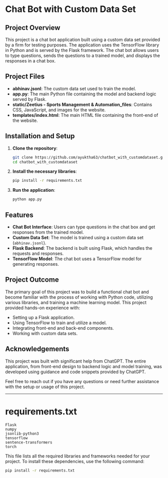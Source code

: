 
# Chat Bot with Custom Data Set

## Project Overview
This project is a chat bot application built using a custom data set provided by a firm for testing purposes. The application uses the TensorFlow library in Python and is served by the Flask framework. The chat bot allows users to type questions, sends the questions to a trained model, and displays the responses in a chat box.

## Project Files
- **abhinav.jsonl**: The custom data set used to train the model.
- **app.py**: The main Python file containing the model and backend logic served by Flask.
- **static/Zeetius - Sports Management & Automation_files**: Contains CSS, JavaScript, and images for the website.
- **templates/index.html**: The main HTML file containing the front-end of the website.

## Installation and Setup

1. **Clone the repository**:
    ```bash
    git clone https://github.com/ayuktha63/chatbot_with_customdataset.git
    cd chatbot_with_customdataset
    ```

2. **Install the necessary libraries**:
    ```bash
    pip install -r requirements.txt
    ```

3. **Run the application**:
    ```bash
    python app.py
    ```

## Features
- **Chat Bot Interface**: Users can type questions in the chat box and get responses from the trained model.
- **Custom Data Set**: The model is trained using a custom data set (`abhinav.jsonl`).
- **Flask Backend**: The backend is built using Flask, which handles the requests and responses.
- **TensorFlow Model**: The chat bot uses a TensorFlow model for generating responses.

## Project Outcome
The primary goal of this project was to build a functional chat bot and become familiar with the process of working with Python code, utilizing various libraries, and training a machine learning model. This project provided hands-on experience with:
- Setting up a Flask application.
- Using TensorFlow to train and utilize a model.
- Integrating front-end and back-end components.
- Working with custom data sets.

## Acknowledgements
This project was built with significant help from ChatGPT. The entire application, from front-end design to backend logic and model training, was developed using guidance and code snippets provided by ChatGPT.


Feel free to reach out if you have any questions or need further assistance with the setup or usage of this project.

---

# requirements.txt
```
Flask
numpy
jsonlib-python3
tensorflow
sentence-transformers
torch
```

This file lists all the required libraries and frameworks needed for your project. To install these dependencies, use the following command:

```bash
pip install -r requirements.txt
```
